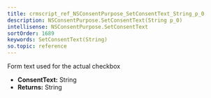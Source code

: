 ```yaml
---
title: crmscript_ref_NSConsentPurpose_SetConsentText_String_p_0
description: NSConsentPurpose.SetConsentText(String p_0)
intellisense: NSConsentPurpose.SetConsentText
sortOrder: 1689
keywords: SetConsentText(String)
so.topic: reference
---
```



Form text used for the actual checkbox



* **ConsentText:** String
* **Returns:** String



